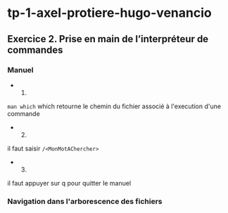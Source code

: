 # tp-1-axel-protiere-hugo-venancio

## Exercice 2. Prise en main de l’interpréteur de commandes

### Manuel

* 1. 
`man which` 
which retourne le chemin du fichier associé à l'execution d'une commande

* 2. 
il faut saisir `/<MonMotAChercher>`

* 3. 
il faut appuyer sur q pour quitter le manuel

### Navigation dans l'arborescence des fichiers

